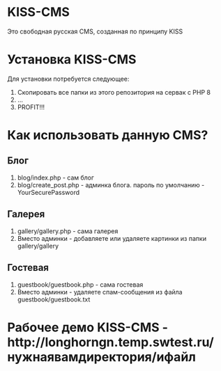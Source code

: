<h1>KISS-CMS</h1>
<p>Это свободная русская CMS, созданная по принципу KISS</p>
<h1>Установка KISS-CMS</h1>
<p>Для установки потребуется следующее: </p>
<ol>
  <li>Скопировать все папки из этого репозитория на сервак с PHP 8</li>
  <li>...</li>
  <li>PROFIT!!!</li>
</ol>
<h1>Как использовать данную CMS?</h1>
<h2> Блог </h2>
<ol>
  <li>blog/index.php - сам блог</li>
  <li>blog/create_post.php - админка блога. пароль по умолчанию - YourSecurePassword</li>
</ol>
<h2> Галерея </h2>
<ol>
  <li>gallery/gallery.php - сама галерея</li>
  <li>Вместо админки - добавляете или удаляете картинки из папки gallery/gallery</li>
</ol>
<h2> Гостевая </h2>
<ol>
  <li>guestbook/guestbook.php - сама гостевая</li>
  <li>Вместо админки - удаляете спам-сообщения из файла guestbook/guestbook.txt</li>
</ol>
<h1>Рабочее демо KISS-CMS - http://longhorngn.temp.swtest.ru/нужнаявамдиректория/ифайл</h1>
